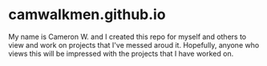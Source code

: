 # camwalkmen.github.io

My name is Cameron W. and I created this repo for myself and others to view and work on projects that I've messed aroud it. Hopefully, anyone who views this will be impressed with the projects that I have worked on.
